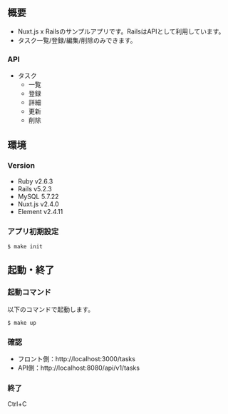 ## 概要
- Nuxt.js x Railsのサンプルアプリです。RailsはAPIとして利用しています。
- タスク一覧/登録/編集/削除のみできます。

### API
- タスク
  - 一覧
  - 登録
  - 詳細
  - 更新
  - 削除

## 環境
### Version
- Ruby v2.6.3
- Rails v5.2.3
- MySQL 5.7.22
- Nuxt.js v2.4.0
- Element v2.4.11

### アプリ初期設定
```
$ make init
```

## 起動・終了

### 起動コマンド

以下のコマンドで起動します。

```
$ make up
```

### 確認

- フロント側：http://localhost:3000/tasks
- API側：http://localhost:8080/api/v1/tasks

### 終了
Ctrl+C
